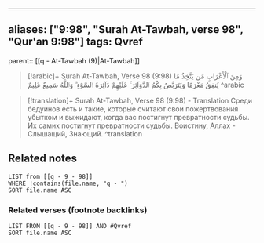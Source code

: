 
---
aliases: ["9:98", "Surah At-Tawbah, verse 98", "Qur'an 9:98"]
tags: Qvref
---

parent:: [[q - At-Tawbah (9)|At-Tawbah]]

> [!arabic]+ Surah At-Tawbah, Verse 98 (9:98)
> <span class="quran-arabic">وَمِنَ ٱلْأَعْرَابِ مَن يَتَّخِذُ مَا يُنفِقُ مَغْرَمًا وَيَتَرَبَّصُ بِكُمُ ٱلدَّوَآئِرَ ۚ عَلَيْهِمْ دَآئِرَةُ ٱلسَّوْءِ ۗ وَٱللَّهُ سَمِيعٌ عَلِيمٌ</span>
^arabic

> [!translation]+ Surah At-Tawbah, Verse 98 (9:98) - Translation
> Среди бедуинов есть и такие, которые считают свои пожертвования убытком и выжидают, когда вас постигнут превратности судьбы. Их самих постигнут превратности судьбы. Воистину, Аллах - Слышащий, Знающий.
^translation



## Related notes
```dataview
LIST from [[q - 9 - 98]]
WHERE !contains(file.name, "q - ")
SORT file.name ASC
```

### Related verses (footnote backlinks)
```dataview
LIST FROM [[q - 9 - 98]] AND #Qvref
SORT file.name ASC
```

